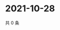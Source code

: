 # 2021-10-28

共 0 条

<!-- BEGIN WEIBO -->
<!-- 最后更新时间 Thu Oct 28 2021 01:14:37 GMT+0800 (China Standard Time) -->

<!-- END WEIBO -->
